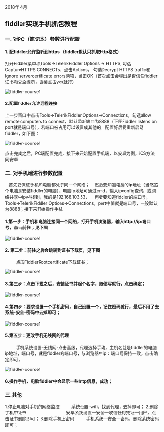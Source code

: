 2018年 4月

## fiddler实现手机抓包教程
### 一.  对PC（笔记本）参数进行配置
#### 1. 配fiddler允许监听到https （fiddler默认只抓取http格式）
打开Fiddler菜单项Tools->TelerikFiddler Options -> HTTPS,
勾选CaptureHTTPS CONNECTs，点击Actions，
勾选Decrypt HTTPS traffic和Ignore servercertificate errors两项，点击OK（首次点击会弹出是否信任fiddler证书和安全提示，直接点击yes就行）

![fiddler-course1](http://p7fhyq5kf.bkt.clouddn.com/fiddler-course1-min.png)
#### 2.配置fiddler允许远程连接
 
 上一步窗口中点击Tools->TelerikFiddler Options->Connections，勾选allow remote computers to connect，默认监听端口为8888（下图Fiddler listens on port就是端口号），若端口被占用可以设置成其他的，配置好后要重新启动fiddler，如下图：

![fiddler-course1](http://p7fhyq5kf.bkt.clouddn.com/fiddler-course2-min.png)

点击完成之后，PC端配置完成，接下来开始配置手机端，以安卓为例，iOS方法同安卓；
### 二. 对手机端进行参数配置

   首先要保证手机和电脑都处于同一个网络；
   然后要知道电脑的ip地址（当然这个电脑是安装fiddler的电脑），电脑ip地址可通过cmd，输入ipconfig查询，或网络共享中ipv4找到，我的是192.168.103.53，
   再者要知道fiddler的端口号，Tools->TelerikFiddler Options->Connections，port中值就是端口号，一般默认为8888；接下来开始操作手机

#### 1.第一步：手机和电脑连接同一个网络，打开手机浏览器，输入http://ip:端口号，点击前往；见下图

![fiddler-course1](http://p7fhyq5kf.bkt.clouddn.com/fiddler-course3-min.png)

#### 2. 第二步：前往之后会跳转到证书下载页，见下图：
         点击FiddlerRootcertificate下载证书；

![fiddler-course1](http://p7fhyq5kf.bkt.clouddn.com/fiddler-course4-min.png)
#### 3.第三步：点击下载之后，安装证书并起个名字，随便写就行，点击确定；
![fiddler-course1](http://p7fhyq5kf.bkt.clouddn.com/fiddler-course5-min.png)
#### 4.第四步：要求设置一个手机密码，自己设置一个，记住密码就行，最后不用了去系统-安全-密码中去掉即可；
![fiddler-course1](http://p7fhyq5kf.bkt.clouddn.com/fiddler-course6-min.png)
#### 5.第五步：更改手机无线网的代理
         手机系统设置-无线网-点击高级，代理选择手动，主机名就是fiddler的电脑ip地址，端口号，就是fiddler的端口号，与浏览器中ip：端口号保持一致，点击确定即可，

![fiddler-course1](http://p7fhyq5kf.bkt.clouddn.com/fiddler-course7-min.png)

#### 6.操作手机，电脑fiddler中会显示一些http信息，成功；

### 三.其他
1.停止电脑对手机的网络监控
         系统设置-wifi，找到代理，去掉即可；
2.删除手机中证书                       
         安卓系统设置—安全—收信任的凭证—用户，点击证书删除即可；
3.删除手机上密码
         手机系统—安全—密码，删除系统密码即可；





